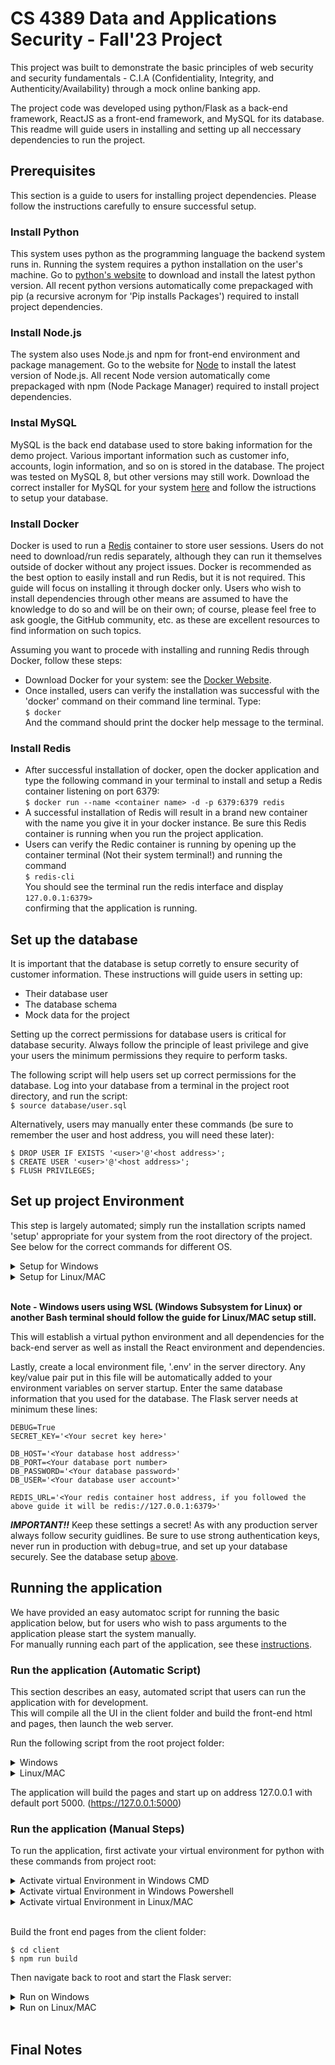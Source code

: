 # CS 4389 Data and Applications Security - Fall'23 Project

This project was built to demonstrate the basic principles
of web security and security fundamentals - C.I.A 
(Confidentiality, Integrity, and Authenticity/Availability) through
a mock online banking app.

The project code was developed using python/Flask as a back-end framework,
ReactJS as a front-end framework, and MySQL for its database. This readme
will guide users in installing and setting up all neccessary dependencies
to run the project.

## Prerequisites

This section is a guide to users for installing project dependencies. Please
follow the instructions carefully to ensure successful setup.

### Install Python

This system uses python as the programming language the backend system runs in.
Running the system requires a python installation on the user's machine. Go to
[python's website](https://www.python.org/downloads/) to download and install the 
latest python version. All recent python versions automatically come prepackaged 
with pip (a recursive acronym for 'Pip installs Packages') required to install 
project dependencies.

### Install Node.js

The system also uses Node.js and npm for front-end environment and package management.
Go to the website for [Node](https://nodejs.org/en/) to install the latest version of Node.js.
All recent Node version automatically come prepackaged with npm (Node Package Manager)
required to install project dependencies.

### Instal MySQL

MySQL is the back end database used to store baking information for the demo project.
Various important information such as customer info, accounts, login information, and so on
is stored in the database. The project was tested on MySQL 8, but other versions may still work.
Download the correct installer for MySQL for your system [here](https://dev.mysql.com/doc/refman/8.0/en/installing.html)
and follow the istructions to setup your database.

### Install Docker

Docker is used to run a [Redis](https://redis.io/) container to store user sessions.
Users do not need to download/run redis separately, although they can run it
themselves outside of docker without any project issues. Docker is recommended as
the best option to easily install and run Redis, but it is not required. This guide
will focus on installing it through docker only. Users who wish to install
dependencies through other means are assumed to have the knowledge to do so and will
be on their own; of course, please feel free to ask google, the GitHub community, etc.
as these are excellent resources to find information on such topics.

Assuming you want to procede with installing and running Redis through Docker, follow
these steps:

* Download Docker for your system: see the [Docker Website](https://www.docker.com/products/docker-desktop/).
* Once installed, users can verify the installation was successful with the 'docker' command
on their command line terminal. Type: <br>```$ docker```<br> And the command should print
the docker help message to the terminal.

### Install Redis

* After successful installation of docker, open the docker application and type the following command 
in your terminal to install and setup a Redis container listening on port 6379:<br>
```$ docker run --name <container name> -d -p 6379:6379 redis```<br>
* A successful installation of Redis will result in a brand new container with the name you give it 
in your docker instance. Be sure this Redis container is running when you run the project application.
* Users can verify the Redic container is running by opening up the container terminal (Not their system terminal!)
and running the command <br>```$ redis-cli```<br> You should see the terminal run the redis interface and
display <br>```127.0.0.1:6379>```<br> confirming that the application is running.

## Set up the database
It is important that the database is setup corretly to ensure security of customer information. These instructions
will guide users in setting up:

+ Their database user
+ The database schema
+ Mock data for the project

Setting up the correct permissions for database users is critical for database security. Always follow the principle
of least privilege and give your users the minimum permissions they require to perform tasks.

The following script will help users set up correct permissions for the database. Log into your database from a terminal
in the project root directory, and run the script:<br>
```$ source database/user.sql```

Alternatively, users may manually enter these commands (be sure to remember the user and host address, you will need these later):<br>
```
$ DROP USER IF EXISTS '<user>'@'<host address>';
$ CREATE USER '<user>'@'<host address>';
$ FLUSH PRIVILEGES;
```

## Set up project Environment

This step is largely automated; simply run the installation scripts named 'setup' appropriate for
your system from the root directory of the project. See below for the correct commands for different OS.

<details>
<summary>Setup for Windows</summary>

Run the file setup.bat: <br>```$ .\setup.bat```

</details><details>
<summary>Setup for Linux/MAC</summary>

Run the file setup.sh: <br>```$ source ./setup.sh```

</details><br>

**Note - Windows users using WSL (Windows Subsystem for Linux) or another Bash terminal should follow the guide
for Linux/MAC setup still.**

This will establish a virtual python environment and all dependencies for the back-end server as
well as install the React environment and dependencies.<br>

Lastly, create a local environment file, '.env' in the server directory. Any key/value pair
put in this file will be automatically added to your environment variables on server startup.
Enter the same database information that you used for the database. The Flask server needs at minimum these lines:<br>

```
DEBUG=True
SECRET_KEY='<Your secret key here>'

DB_HOST='<Your database host address>'
DB_PORT=<Your database port number>
DB_PASSWORD='<Your database password>'
DB_USER='<Your database user account>'

REDIS_URL='<Your redis container host address, if you followed the above guide it will be redis://127.0.0.1:6379>'
```
**_IMPORTANT!!_**
Keep these settings a secret! As with any production server always follow security guidlines. Be sure to use
strong authentication keys, never run in production with debug=true, and set up your database securely. See
the database setup [above](#set-up-the-database).

## Running the application
We have provided an easy automatoc script for running the basic application below, but for
users who wish to pass arguments to the application please start the system manually.<br>
For manually running each part of the application, see these [instructions](#run-the-application-(manual-steps)).

### Run the application (Automatic Script)

This section describes an easy, automated script that users can run the application
with for development. <br>This will compile all the UI in the client folder and build the front-end html and pages,
then launch the web server.

Run the following script from the root project folder:
<details>
<summary>Windows</summary>

```$ .\start.bat```

</details><details>
<summary>Linux/MAC</summary>

```$ bash ./start.sh```

</details>

The application will build the pages and start up on address 127.0.0.1 with default port 5000. (https://127.0.0.1:5000)
### Run the application (Manual Steps)

To run the application, first activate your virtual environment for python with these
commands from project root: <br>

<details>
<summary>Activate virtual Environment in Windows CMD</summary>

```$ server\.project_env\Scripts\activate.bat```

</details><details>
<summary>Activate virtual Environment in Windows Powershell</summary>

```$ server\.project_env\Scripts\activate.ps1```

</details><details>
<summary>Activate virtual Environment in Linux/MAC</summary>

```$ source server/.project_env/bin/activate```

</details><br>

Build the front end pages from the client folder:

```
$ cd client
$ npm run build
```

Then navigate back to root and start the Flask server:

<details>
<summary>Run on Windows</summary>

```
$ cd ..
$ python -m server.src.app
```

</details><details>
<summary>Run on Linux/MAC</summary>

```
$ cd ..
$ python3 -m server.src.app
```

</details><br>

## Final Notes